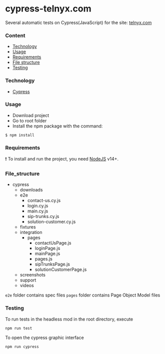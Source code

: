 # cypress-telnyx.com
Several automatic tests on Cypress(JavaScript) for the site: [telnyx.com](https://telnyx.com/)
### Сontent
- [Technology](#Technology)
- [Usage](#Usage)
- [Requirements](#Requirements)
- [File structure](#File-structure)
- [Testing](#Testing)
### Technology
- [Cypress](https://docs.cypress.io/)

### Usage
- Download project
- Go to root folder
- Install the npm package with the command:

```
$ npm install
```

### Requirements
 :exclamation: To install and run the project, you need [NodeJS](https://nodejs.org/) v14+.

### File_structure
- cypress   
    - downloads   
    - e2e 
        - contact-us.cy.js 
        - login.cy.js
        - main.cy.js
        - sip-trunks.cy.js
        - solution-customer.cy.js
    - fixtures  
    - integration  
        - pages
            - contactUsPage.js
            - loginPage.js
            - mainPage.js
            - pages.js
            - sipTrunksPage.js
            - solutionCustomerPage.js
    - screenshots  
    - support  
    - videos

`e2e` folder contains spec files
`pages` folder contains Page Object Model files
 

### Testing
To run tests in the headless mod in the root directory, execute
```
npm run test
```
To open the cypress graphic interface
```
npm run cypress
```